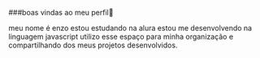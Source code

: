 ###boas vindas ao meu perfil💙 

meu nome é enzo 
estou estudando na alura
estou me desenvolvendo na linguagem javascript
utilizo esse espaço para minha organização e compartilhando dos meus
projetos desenvolvidos.
